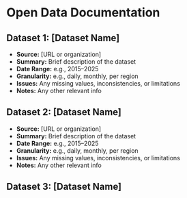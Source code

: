 # Open Data Documentation

## Dataset 1: [Dataset Name]
- **Source:** [URL or organization]
- **Summary:** Brief description of the dataset
- **Date Range:** e.g., 2015–2025
- **Granularity:** e.g., daily, monthly, per region
- **Issues:** Any missing values, inconsistencies, or limitations
- **Notes:** Any other relevant info

## Dataset 2: [Dataset Name]
- **Source:** [URL or organization]
- **Summary:** Brief description of the dataset
- **Date Range:** e.g., 2015–2025
- **Granularity:** e.g., daily, monthly, per region
- **Issues:** Any missing values, inconsistencies, or limitations
- **Notes:** Any other relevant info

## Dataset 3: [Dataset Name]
